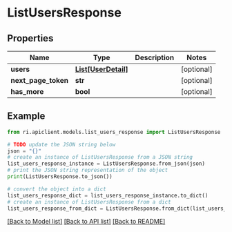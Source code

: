 # ListUsersResponse


## Properties

Name | Type | Description | Notes
------------ | ------------- | ------------- | -------------
**users** | [**List[UserDetail]**](UserDetail.md) |  | [optional] 
**next_page_token** | **str** |  | [optional] 
**has_more** | **bool** |  | [optional] 

## Example

```python
from ri.apiclient.models.list_users_response import ListUsersResponse

# TODO update the JSON string below
json = "{}"
# create an instance of ListUsersResponse from a JSON string
list_users_response_instance = ListUsersResponse.from_json(json)
# print the JSON string representation of the object
print(ListUsersResponse.to_json())

# convert the object into a dict
list_users_response_dict = list_users_response_instance.to_dict()
# create an instance of ListUsersResponse from a dict
list_users_response_from_dict = ListUsersResponse.from_dict(list_users_response_dict)
```
[[Back to Model list]](../README.md#documentation-for-models) [[Back to API list]](../README.md#documentation-for-api-endpoints) [[Back to README]](../README.md)


